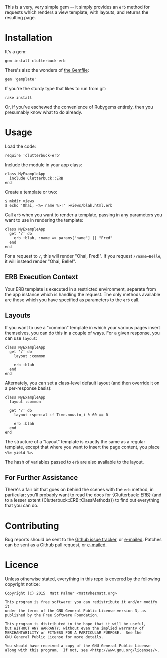 This is a very, very simple gem -- it simply provides an `erb` method for
requests which renders a view template, with layouts, and returns the
resulting page.


# Installation

It's a gem:

    gem install clutterbuck-erb

There's also the wonders of [the Gemfile](http://bundler.io):

    gem 'gemplate'

If you're the sturdy type that likes to run from git:

    rake install

Or, if you've eschewed the convenience of Rubygems entirely, then you
presumably know what to do already.


# Usage

Load the code:

    require 'clutterbuck-erb'

Include the module in your app class:

    class MyExampleApp
      include Clutterbuck::ERB
    end

Create a template or two:

    $ mkdir views
    $ echo 'Ohai, <%= name %>!' >views/blah.html.erb

Call `erb` when you want to render a template, passing in any parameters you
want to use in rendering the template:

    class MyExampleApp
      get '/' do
        erb :blah, :name => params["name"] || "Fred"
      end
    end

For a request to `/`, this will render "Ohai, Fred!".  If you request
`/?name=Belle`, it will instead render "Ohai, Belle!".


## ERB Execution Context

Your ERB template is executed in a restricted environment, separate from the
app instance which is handling the request.  The only methods available are
those which you have specified as parameters to the `erb` call.


## Layouts

If you want to use a "common" template in which your various pages insert
themselves, you can do this in a couple of ways.  For a given response, you
can use `layout`:

    class MyExampleApp
      get '/' do
        layout :common

        erb :blah
      end
    end

Alternately, you can set a class-level default layout (and then override it
on a per-response basis):

    class MyExampleApp
      layout :common

      get '/' do
        layout :special if Time.now.to_i % 60 == 0

        erb :blah
      end
    end

The structure of a "layout" template is exactly the same as a regular
template, except that where you want to insert the page content, you place `<%=
yield %>`.

The hash of variables passed to `erb` are also available to the layout.


## For Further Assistance

There's a fair bit that goes on behind the scenes with the `erb` method, in
particular; you'll probably want to read the docs for {Clutterbuck::ERB}
(and to a lesser extent {Clutterbuck::ERB::ClassMethods}) to find out
everything that you can do.


# Contributing

Bug reports should be sent to the [Github issue
tracker](https://github.com/mpalmer/clutterbuck-erb/issues), or
[e-mailed](mailto:theshed+clutterbuck@hezmatt.org).  Patches can be sent as
a Github pull request, or
[e-mailed](mailto:theshed+clutterbuck@hezmatt.org).


# Licence

Unless otherwise stated, everything in this repo is covered by the following
copyright notice:

    Copyright (C) 2015  Matt Palmer <matt@hezmatt.org>

    This program is free software: you can redistribute it and/or modify it
    under the terms of the GNU General Public License version 3, as
    published by the Free Software Foundation.

    This program is distributed in the hope that it will be useful,
    but WITHOUT ANY WARRANTY; without even the implied warranty of
    MERCHANTABILITY or FITNESS FOR A PARTICULAR PURPOSE.  See the
    GNU General Public License for more details.

    You should have received a copy of the GNU General Public License
    along with this program.  If not, see <http://www.gnu.org/licenses/>.
